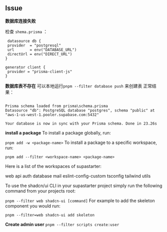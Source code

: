 
## Issue
 **数据库连接失败**

检查 `shema.prisma` ：
 ```
  datasource db {
  provider  = "postgresql"
  url       = env("DATABASE_URL") 
  directUrl = env("DIRECT_URL") 
}

generator client {
  provider = "prisma-client-js"
}
```
**数据库表不存在**
可以本地运行`pnpm --filter database push` 来创建表
正常结果：
```

Prisma schema loaded from prisma\schema.prisma
Datasource "db": PostgreSQL database "postgres", schema "public" at "aws-1-us-west-1.pooler.supabase.com:5432"

Your database is now in sync with your Prisma schema. Done in 23.26s
```
**install a package**
To install a package globally, run:


`pnpm add -w <package-name>`
To install a package to a specific workspace, run:


`pnpm add --filter <workspace-name> <package-name>`

Here is a list of the workspaces of supastarter:

web
api
auth
database
mail
eslint-config-custom
tsconfig
tailwind
utils

To use the shadcn/ui CLI in your supastarter project simply run the following command from your projects root:

`pnpm --filter web shadcn-ui [command]`
For example to add the skeleton component you would run:

`pnpm --filter=web shadcn-ui add skeleton`

**Create admin user**
`pnpm --filter scripts create:user`